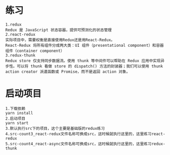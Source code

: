 # 练习
    1.redux
    Redux 是 JavaScript 状态容器，提供可预测化的状态管理
    2.react-redux
    实际项目中，需要权衡是直接使用Redux还是用React-Redux。
    React-Redux 将所有组件分成两大类：UI 组件（presentational component）和容器组件（container component）
    3.redux-thunk
    Redux store 仅支持同步数据流。使用 thunk 等中间件可以帮助在 Redux 应用中实现异步性。可以将 thunk 看做 store 的 dispatch() 方法的封装器；我们可以使用 thunk action creator 派遣函数或 Promise，而不是返回 action 对象。
# 启动项目
    1.下载依赖
    yarn install
    2.启动项目
    yarn start
    3.默认执行src下的项目，这个主要是基础版的redux练习
    4.src-count3_react-redux文件名称可换成src，这时候就执行这里的，这里练习react-redux
    5.src-count4_react-async文件名称可换成src，这时候就执行这里的，这里练习redux-thunk
